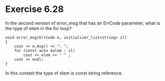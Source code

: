Exercise 6.28
=============

In the second version of error_msg that has an ErrCode parameter, what is the type of elem in the for loop?

    void error_msg(ErrCode e, initializer_list<string> il)
    {
        cout << e.msg() << ": ";
        for (const auto &elem : il)
            cout << elem << " " ;
        cout << endl;
    }

In this context the type of elem is const string reference.

